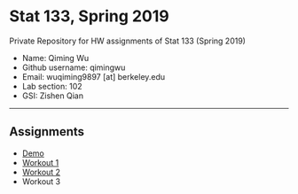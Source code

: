# Stat 133, Spring 2019

Private Repository for HW assignments of Stat 133 (Spring 2019)

- Name: Qiming Wu
- Github username: qimingwu
- Email: wuqiming9897 [at] berkeley.edu
- Lab section: 102
- GSI: Zishen Qian

-----

## Assignments

- [Demo](https://github.com/stat133-sp19/hw-stat133-qimingwu/tree/master/demo)
- [Workout 1](https://github.com/stat133-sp19/hw-stat133-qimingwu/tree/master/workout01)
- [Workout 2](https://github.com/stat133-sp19/hw-stat133-qimingwu/tree/master/workout02)
- Workout 3


